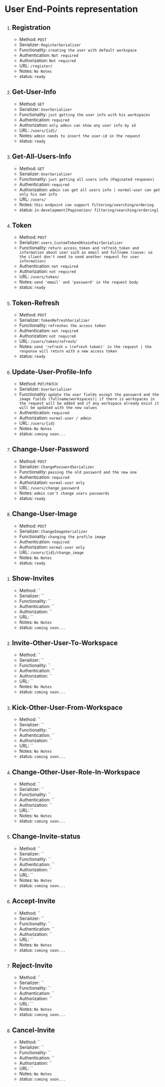 <!-- 2. ## 
    - Method: ``
    - Serializer: ``
    - Functionality: ``
    - Authentication: ``
    - Authorization: ``
    - URL: ``
    - Notes: `No Notes`
    - status: `coming soon...` -->

# User End-Points representation
1. ## Registration
   - Method: `POST`
   - Serializer: `RegisterSerializer`
   - Functionality: `creating the user with default workspace`
   - Authentication: `Not required`
   - Authorization: `Not required`
   - URL: `/register/`
   - Notes: `No Notes`
   - status: `ready`
2. ## Get-User-Info
   - Method: `GET`
   - Serializer: `UserSerializer`
   - Functionality: `just getting the user info with his workspaces`
   - Authentication: `required`
   - Authorization: `only admin can show any user info by id`
   - URL: `/users/{id}/`
   - Notes: `admin needs to insert the user-id in the request`
   - status: `ready`
3. ## Get-All-Users-Info
    - Method: `GET`
    - Serializer: `UserSerializer`
    - Functionality: `just getting all users info (Paginated respones)`
    - Authentication: `required`
    - Authorization: `admin can get all users info | normal-user can get only his own info`
    - URL: `/users/`
    - Notes: `this endpoint can support filtering/searching/ordering`
    - status: `in-development[Pagination/ filtering/searching/ordering]`
4. ## Token
    - Method: `POST`
    - Serializer: `users.CustomTokenObtainPairSerializer`
    - Functionality: `return access_token and refresh_token and information about user such as email and fullname (cause: so the client don't need to send another request for user information)`
    - Authentication: `not required`
    - Authorization: `not required`
    - URL: `/users/token/`
    - Notes: `send 'email' and 'password' in the request body`
    - status: `ready`
5. ## Token-Refresh
    - Method: `POST`
    - Serializer: `TokenRefreshSerializer`
    - Functionality: `refreshes the access token`
    - Authentication: `not required`
    - Authorization: `not required`
    - URL: `/users/token/refresh/`
    - Notes: `send 'refresh = (refresh token)' in the request | the response will return with a new access token`
    - status: `ready`
6.  ## Update-User-Profile-Info
    - Method: `PUT/PATCH`
    - Serializer: `UserSerializer`
    - Functionality: `update the user fields except the password and the image fields (fullname/workspaces)| if there is workspaces in the request will be added and if any workspace already exist it will be updated with the new values`
    - Authentication: `required`
    - Authorization: `normal-user / admin`
    - URL: `/users/{id}`
    - Notes: `No Notes`
    - status: `coming soon...`
7.  ## Change-User-Password
    - Method: `POST`
    - Serializer: `ChangePasswordSerializer`
    - Functionality: `passing the old password and the new one`
    - Authentication: `required`
    - Authorization: `normal-user only`
    - URL: `/users/change_password`
    - Notes: `admin can't change users passwords`
    - status: `ready`
8.  ## Change-User-Image
    - Method: `POST`
    - Serializer: `ChangeImageSerializer`
    - Functionality: `changing the profile image`
    - Authentication: `required`
    - Authorization: `normal-user only`
    - URL: `/users/{id}/change_image`
    - Notes: `No Notes`
    - status: `ready`
<!-- Invites & Workspaces -->
1.  ## Show-Invites
    - Method: ``
    - Serializer: ``
    - Functionality: ``
    - Authentication: ``
    - Authorization: ``
    - URL: ``
    - Notes: `No Notes`
    - status: `coming soon...`
2.  ## Invite-Other-User-To-Workspace
    - Method: ``
    - Serializer: ``
    - Functionality: ``
    - Authentication: ``
    - Authorization: ``
    - URL: ``
    - Notes: `No Notes`
    - status: `coming soon...`
3.  ## Kick-Other-User-From-Workspace
    - Method: ``
    - Serializer: ``
    - Functionality: ``
    - Authentication: ``
    - Authorization: ``
    - URL: ``
    - Notes: `No Notes`
    - status: `coming soon...`
4.  ## Change-Other-User-Role-In-Workspace
    - Method: ``
    - Serializer: ``
    - Functionality: ``
    - Authentication: ``
    - Authorization: ``
    - URL: ``
    - Notes: `No Notes`
    - status: `coming soon...`
5.  ## Change-Invite-status
    - Method: ``
    - Serializer: ``
    - Functionality: ``
    - Authentication: ``
    - Authorization: ``
    - URL: ``
    - Notes: `No Notes`
    - status: `coming soon...`
6. ## Accept-Invite
    - Method: ``
    - Serializer: ``
    - Functionality: ``
    - Authentication: ``
    - Authorization: ``
    - URL: ``
    - Notes: `No Notes`
    - status: `coming soon...`
7. ## Reject-Invite
    - Method: ``
    - Serializer: ``
    - Functionality: ``
    - Authentication: ``
    - Authorization: ``
    - URL: ``
    - Notes: `No Notes`
    - status: `coming soon...`
8. ## Cancel-Invite
    - Method: ``
    - Serializer: ``
    - Functionality: ``
    - Authentication: ``
    - Authorization: ``
    - URL: ``
    - Notes: `No Notes`
    - status: `coming soon...`



